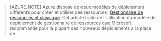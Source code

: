 > [AZURE.NOTE] Azure dispose de deux modèles de déploiement différents pour créer et utiliser des ressources:  [Gestionnaire de ressources et classique](../articles/resource-manager-deployment-model.md).  Cet article traite de l’utilisation du modèle de déploiement de gestionnaire de ressources que Microsoft recommande pour la plupart des nouveaux déploiements à la place de